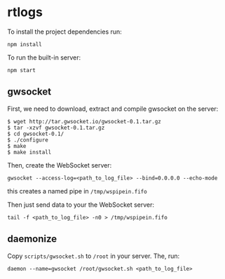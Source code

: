 rtlogs
======

To install the project dependencies run:

    npm install


To run the built-in server:

    npm start


## gwsocket

First, we need to download, extract and compile gwsocket on the server:

````
$ wget http://tar.gwsocket.io/gwsocket-0.1.tar.gz
$ tar -xzvf gwsocket-0.1.tar.gz
$ cd gwsocket-0.1/
$ ./configure
$ make
$ make install
````

Then, create the WebSocket server:

    gwsocket --access-log=<path_to_log_file> --bind=0.0.0.0 --echo-mode


this creates a named pipe in `/tmp/wspipein.fifo`


Then just send data to your the WebSocket server:

    tail -f <path_to_log_file> -n0 > /tmp/wspipein.fifo


## daemonize

Copy `scripts/gwsocket.sh` to `/root` in your server. The, run:

    daemon --name=gwsocket /root/gwsocket.sh <path_to_log_file>